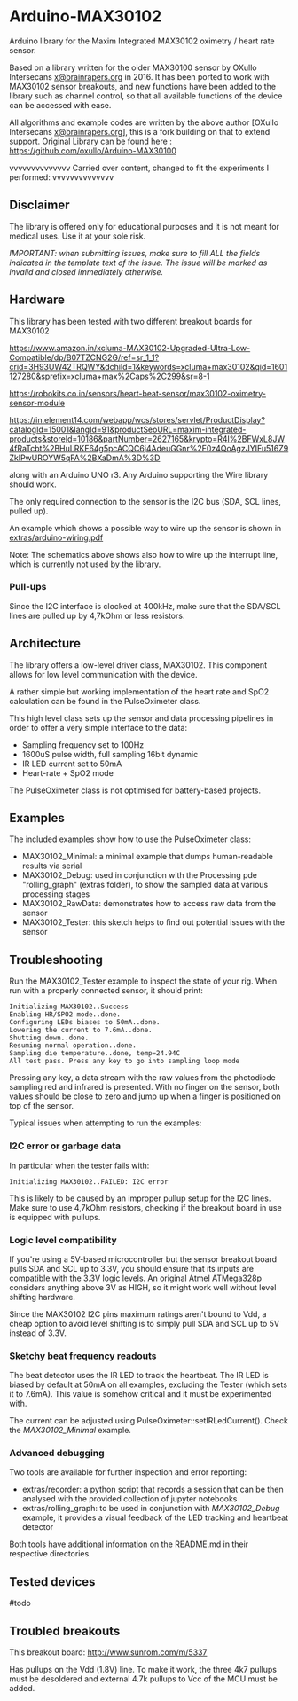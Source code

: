 # Arduino-MAX30102

Arduino library for the Maxim Integrated MAX30102 oximetry / heart rate sensor.


Based on a library written for the older MAX30100 sensor by OXullo Intersecans <x@brainrapers.org> in 2016. 
It has been ported to work with MAX30102 sensor breakouts, and new functions have been added to the library such as channel control,
so that all available functions of the device can be accessed with ease.

All algorithms and example codes are written by the above author [OXullo Intersecans <x@brainrapers.org>], this is a fork building on that to extend support.
Original Library can be found here : https://github.com/oxullo/Arduino-MAX30100

vvvvvvvvvvvvvv
Carried over content, changed to fit the experiments I performed:
vvvvvvvvvvvvvv

## Disclaimer

The library is offered only for educational purposes and it is not meant for medical uses.
Use it at your sole risk.

*IMPORTANT: when submitting issues, make sure to fill ALL the fields indicated in the template text of the issue. The issue will be marked as invalid and closed immediately otherwise.*

## Hardware

This library has been tested with two different breakout boards for MAX30102

https://www.amazon.in/xcluma-MAX30102-Upgraded-Ultra-Low-Compatible/dp/B07TZCNG2G/ref=sr_1_1?crid=3H93UW42TRQWY&dchild=1&keywords=xcluma+max30102&qid=1601127280&sprefix=xcluma+max%2Caps%2C299&sr=8-1

https://robokits.co.in/sensors/heart-beat-sensor/max30102-oximetry-sensor-module

https://in.element14.com/webapp/wcs/stores/servlet/ProductDisplay?catalogId=15001&langId=91&productSeoURL=maxim-integrated-products&storeId=10186&partNumber=2627165&krypto=R4I%2BFWxL8JW4fRaTcbt%2BHuLRKF64g5pcACQC6j4AdeuGGnr%2F0z4QoAgzJYIFu516Z9ZklPwUROYW5qFA%2BXaDmA%3D%3D

along with an Arduino UNO r3. Any Arduino supporting the Wire library should work.

The only required connection to the sensor is the I2C bus (SDA, SCL lines, pulled up).

An example which shows a possible way to wire up the sensor is shown in
[extras/arduino-wiring.pdf](extras/arduino-wiring.pdf)

Note: The schematics above shows also how to wire up the interrupt line, which is
currently not used by the library.

### Pull-ups

Since the I2C interface is clocked at 400kHz, make sure that the SDA/SCL lines are pulled
up by 4,7kOhm or less resistors.

## Architecture

The library offers a low-level driver class, MAX30102.
This component allows for low level communication with the device.

A rather simple but working implementation of the heart rate and SpO2 calculation
can be found in the PulseOximeter class.

This high level class sets up the sensor and data processing pipelines in order to
offer a very simple interface to the data:

 * Sampling frequency set to 100Hz
 * 1600uS pulse width, full sampling 16bit dynamic
 * IR LED current set to 50mA
 * Heart-rate + SpO2 mode

The PulseOximeter class is not optimised for battery-based projects.

## Examples

The included examples show how to use the PulseOximeter class:

 * MAX30102_Minimal: a minimal example that dumps human-readable results via serial
 * MAX30102_Debug: used in conjunction with the Processing pde "rolling_graph" (extras folder), to show the sampled data at various processing stages
 * MAX30102_RawData: demonstrates how to access raw data from the sensor
 * MAX30102_Tester: this sketch helps to find out potential issues with the sensor

## Troubleshooting

Run the MAX30102_Tester example to inspect the state of your rig.
When run with a properly connected sensor, it should print:

```
Initializing MAX30102..Success
Enabling HR/SPO2 mode..done.
Configuring LEDs biases to 50mA..done.
Lowering the current to 7.6mA..done.
Shutting down..done.
Resuming normal operation..done.
Sampling die temperature..done, temp=24.94C
All test pass. Press any key to go into sampling loop mode
```

Pressing any key, a data stream with the raw values from the photodiode sampling red
and infrared is presented.
With no finger on the sensor, both values should be close to zero and jump up when
a finger is positioned on top of the sensor.


Typical issues when attempting to run the examples:

### I2C error or garbage data

In particular when the tester fails with:

```
Initializing MAX30102..FAILED: I2C error
```

This is likely to be caused by an improper pullup setup for the I2C lines.
Make sure to use 4,7kOhm resistors, checking if the breakout board in use is equipped
with pullups.

### Logic level compatibility

If you're using a 5V-based microcontroller but the sensor breakout board pulls SDA and SCL up
to 3.3V, you should ensure that its inputs are compatible with the 3.3V logic levels.
An original Atmel ATMega328p considers anything above 3V as HIGH, so it might work well without
level shifting hardware.

Since the MAX30102 I2C pins maximum ratings aren't bound to Vdd, a cheap option to avoid
level shifting is to simply pull SDA and SCL up to 5V instead of 3.3V.

### Sketchy beat frequency readouts

The beat detector uses the IR LED to track the heartbeat. The IR LED is biased
by default at 50mA on all examples, excluding the Tester (which sets it to 7.6mA).
This value is somehow critical and it must be experimented with.

The current can be adjusted using PulseOximeter::setIRLedCurrent().
Check the _MAX30102_Minimal_ example.

### Advanced debugging

Two tools are available for further inspection and error reporting:

* extras/recorder: a python script that records a session that can be then analysed with the provided collection of jupyter notebooks
* extras/rolling_graph: to be used in conjunction with _MAX30102_Debug_ example, it provides a visual feedback of the LED tracking and heartbeat detector

Both tools have additional information on the README.md in their respective directories.

## Tested devices

#todo

## Troubled breakouts

This breakout board: http://www.sunrom.com/m/5337

Has pullups on the Vdd (1.8V) line. To make it work, the three 4k7 pullups must be
desoldered and external 4.7k pullups to Vcc of the MCU must be added.
